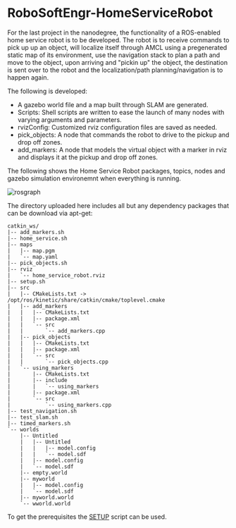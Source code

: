 # RoboSoftEngr-HomeServiceRobot

For the last project in the nanodegree, the functionality of a ROS-enabled home service robot is to be developed. The robot is to receive commands to pick up up an object, will localize itself through AMCL using a pregenerated static map of its environment, use the navigation stack to plan a path and move to the object, upon arriving and "pickin up" the object, the destination is sent over to the robot and the localization/path planning/navigation is to happen again.

The following is developed:
- A gazebo world file and a map built through SLAM are generated.
- Scripts: Shell scripts are written to ease the launch of many nodes with varying arguments and parameters.
- rvizConfig: Customized rviz configuration files are saved as needed.
- pick_objects: A node that commands the robot to drive to the pickup and drop off zones.
- add_markers: A node that models the virtual object with a marker in rviz and displays it at the pickup and drop off zones.

The following shows the Home Service Robot packages, topics, nodes and gazebo simulation environemnt when everything is running. 

![rosgraph](https://user-images.githubusercontent.com/23568809/200134443-13faa60f-7cda-4cc7-8fb7-53949b66ed5c.svg)


The directory uploaded here includes all but any dependency packages that can be download via apt-get:
```
catkin_ws/
|-- add_markers.sh
|-- home_service.sh
|-- maps
|   |-- map.pgm
|   `-- map.yaml
|-- pick_objects.sh
|-- rviz
|   `-- home_service_robot.rviz
|-- setup.sh
|-- src
|   |-- CMakeLists.txt -> /opt/ros/kinetic/share/catkin/cmake/toplevel.cmake
|   |-- add_markers
|   |   |-- CMakeLists.txt
|   |   |-- package.xml
|   |   `-- src
|   |       `-- add_markers.cpp
|   |-- pick_objects
|   |   |-- CMakeLists.txt
|   |   |-- package.xml
|   |   `-- src
|   |       `-- pick_objects.cpp
|   `-- using_markers
|       |-- CMakeLists.txt
|       |-- include
|       |   `-- using_markers
|       |-- package.xml
|       `-- src
|           `-- using_markers.cpp
|-- test_navigation.sh
|-- test_slam.sh
|-- timed_markers.sh
`-- worlds
    |-- Untitled
    |   |-- Untitled
    |   |   |-- model.config
    |   |   `-- model.sdf
    |   |-- model.config
    |   `-- model.sdf
    |-- empty.world
    |-- myworld
    |   |-- model.config
    |   `-- model.sdf
    |-- myworld.world
    `-- wworld.world
```

To get the prerequisites the [SETUP](setup.sh) script can be used.
